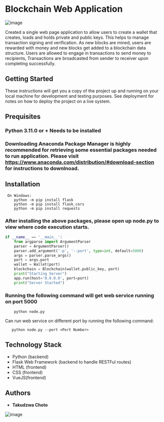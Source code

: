 # Blockchain Web Application
![image](https://github.com/TakudzwaChoto/Blockcahin-Application/assets/56199912/81c2968a-d450-46f7-b6c8-eb171c817177)


Created a single web page application to allow users to create a wallet that creates, loads and holds private and public keys. This helps to manage transaction signing and verification. 
As new blocks are mined, users are rewarded with money and new blocks get added to a blockchain data structure. Users are allowed to engage in transactions to send money to recipients, Transactions are broadcasted from sender to receiver upon completing successfully. 

 ## Getting Started
 These instructions will get you a copy of the project up and running on your local machine for development and testing purposes. See deployment for notes on how to deploy the project on a live system.
 
## Prequisites
### Python 3.11.0 or + Needs to be installed
### Downloading Anaconda Package Manager is highly recommended for retrieving some essential packages needed to run application. Please visit <https://www.anaconda.com/distribution/#download-section> for instructions to downlnoad.

## Installation 
```
 On Windows:
    python -m pip install flask
    python -m pip install flask_cors
    python -m pip install requests
 ```
### After installing the above packages, please open up node.py to view where code execution starts. 
```python
if __name__ == '__main__':
    from argparse import ArgumentParser
    parser = ArgumentParser()
    parser.add_argument('-p', '--port', type=int, default=5000)
    args = parser.parse_args()
    port = args.port
    wallet = Wallet(port)
    blockchain = Blockchain(wallet.public_key, port)
    print("Starting Server")
    app.run(host='0.0.0.0', port=port)
    print("Server Started")
```

### Running the following command will get web service running on port 5000
```
    python node.py
```
Can run web service on different port by running the following command:
```
   python node.py --port <Port Number> 
```

## Technology Stack
* Python (backend)
* Flask Web Framework (backend to handle RESTFul routes)
* HTML (frontend)
* CSS (frontend)
* VueJS(frontend)

## Authors

* **Takudzwa Choto**

![image](https://github.com/TakudzwaChoto/Blockcahin-Application/assets/56199912/66b2800d-0a9b-4f3a-b95d-7211bcfdee7a)



